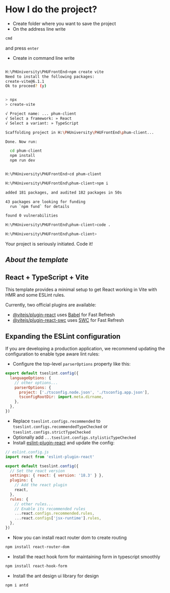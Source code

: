 # How I do the project?
- Create folder where you want to save the project
- On the address line write
```bash
cmd
```
and press `enter`
- Create in command line write
```bash

H:\PHUniversity\PHUFrontEnd>npm create vite
Need to install the following packages:
create-vite@6.1.1
Ok to proceed? (y)


> npx
> create-vite

√ Project name: ... phum-client
√ Select a framework: » React
√ Select a variant: » TypeScript

Scaffolding project in H:\PHUniversity\PHUFrontEnd\phum-client...

Done. Now run:

  cd phum-client
  npm install
  npm run dev


H:\PHUniversity\PHUFrontEnd>cd phum-client

H:\PHUniversity\PHUFrontEnd\phum-client>npm i

added 181 packages, and audited 182 packages in 50s

43 packages are looking for funding
  run `npm fund` for details

found 0 vulnerabilities

H:\PHUniversity\PHUFrontEnd\phum-client>code .

H:\PHUniversity\PHUFrontEnd\phum-client>
```
Your project is seriously initiated. Code it!
## *About the template*
## React + TypeScript + Vite

This template provides a minimal setup to get React working in Vite with HMR and some ESLint rules.

Currently, two official plugins are available:

- [@vitejs/plugin-react](https://github.com/vitejs/vite-plugin-react/blob/main/packages/plugin-react/README.md) uses [Babel](https://babeljs.io/) for Fast Refresh
- [@vitejs/plugin-react-swc](https://github.com/vitejs/vite-plugin-react-swc) uses [SWC](https://swc.rs/) for Fast Refresh

## Expanding the ESLint configuration

If you are developing a production application, we recommend updating the configuration to enable type aware lint rules:

- Configure the top-level `parserOptions` property like this:

```js
export default tseslint.config({
  languageOptions: {
    // other options...
    parserOptions: {
      project: ['./tsconfig.node.json', './tsconfig.app.json'],
      tsconfigRootDir: import.meta.dirname,
    },
  },
})
```

- Replace `tseslint.configs.recommended` to `tseslint.configs.recommendedTypeChecked` or `tseslint.configs.strictTypeChecked`
- Optionally add `...tseslint.configs.stylisticTypeChecked`
- Install [eslint-plugin-react](https://github.com/jsx-eslint/eslint-plugin-react) and update the config:

```js
// eslint.config.js
import react from 'eslint-plugin-react'

export default tseslint.config({
  // Set the react version
  settings: { react: { version: '18.3' } },
  plugins: {
    // Add the react plugin
    react,
  },
  rules: {
    // other rules...
    // Enable its recommended rules
    ...react.configs.recommended.rules,
    ...react.configs['jsx-runtime'].rules,
  },
})
```
- Now you can install react router dom to create routing
```bash
npm install react-router-dom
```
- Install the react hook form for maintaining form in typescript smoothly
```bash
npm install react-hook-form
```
- Install the ant design ui library for design
```bash
npm i antd
```

